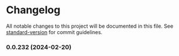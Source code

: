 # Changelog

All notable changes to this project will be documented in this file. See [standard-version](https://github.com/conventional-changelog/standard-version) for commit guidelines.

### 0.0.232 (2024-02-20)
